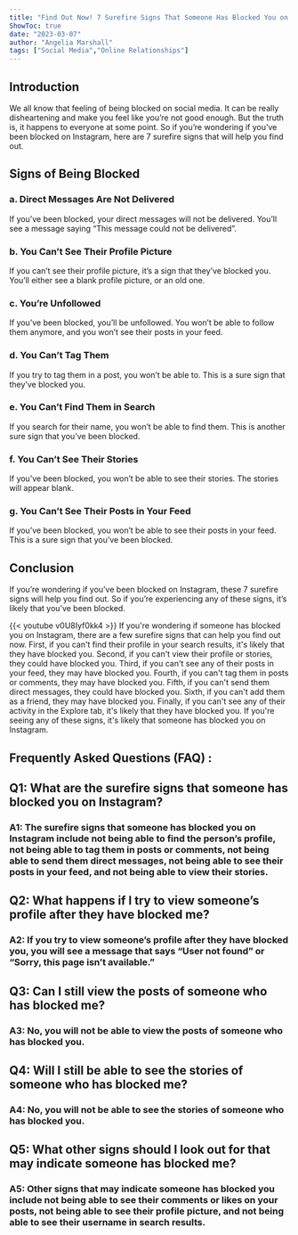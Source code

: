 ```yaml
---
title: "Find Out Now! 7 Surefire Signs That Someone Has Blocked You on Instagram"
ShowToc: true 
date: "2023-03-07"
author: "Angelia Marshall" 
tags: ["Social Media","Online Relationships"]
---
```

## Introduction 
We all know that feeling of being blocked on social media. It can be really disheartening and make you feel like you’re not good enough. But the truth is, it happens to everyone at some point. So if you’re wondering if you’ve been blocked on Instagram, here are 7 surefire signs that will help you find out. 

## Signs of Being Blocked 

### a. Direct Messages Are Not Delivered 
If you’ve been blocked, your direct messages will not be delivered. You’ll see a message saying “This message could not be delivered”. 

### b. You Can’t See Their Profile Picture 
If you can’t see their profile picture, it’s a sign that they’ve blocked you. You’ll either see a blank profile picture, or an old one. 

### c. You’re Unfollowed 
If you’ve been blocked, you’ll be unfollowed. You won’t be able to follow them anymore, and you won’t see their posts in your feed. 

### d. You Can’t Tag Them 
If you try to tag them in a post, you won’t be able to. This is a sure sign that they’ve blocked you. 

### e. You Can’t Find Them in Search 
If you search for their name, you won’t be able to find them. This is another sure sign that you’ve been blocked. 

### f. You Can’t See Their Stories 
If you’ve been blocked, you won’t be able to see their stories. The stories will appear blank. 

### g. You Can’t See Their Posts in Your Feed 
If you’ve been blocked, you won’t be able to see their posts in your feed. This is a sure sign that you’ve been blocked. 

## Conclusion 
If you’re wondering if you’ve been blocked on Instagram, these 7 surefire signs will help you find out. So if you’re experiencing any of these signs, it’s likely that you’ve been blocked.

{{< youtube v0U8Iyf0kk4 >}} 
If you're wondering if someone has blocked you on Instagram, there are a few surefire signs that can help you find out now. First, if you can't find their profile in your search results, it's likely that they have blocked you. Second, if you can't view their profile or stories, they could have blocked you. Third, if you can't see any of their posts in your feed, they may have blocked you. Fourth, if you can't tag them in posts or comments, they may have blocked you. Fifth, if you can't send them direct messages, they could have blocked you. Sixth, if you can't add them as a friend, they may have blocked you. Finally, if you can't see any of their activity in the Explore tab, it's likely that they have blocked you. If you're seeing any of these signs, it's likely that someone has blocked you on Instagram.

## Frequently Asked Questions (FAQ) :
<h2>Q1: What are the surefire signs that someone has blocked you on Instagram?</h2>

<h3>A1: The surefire signs that someone has blocked you on Instagram include not being able to find the person’s profile, not being able to tag them in posts or comments, not being able to send them direct messages, not being able to see their posts in your feed, and not being able to view their stories.</h3>

<h2>Q2: What happens if I try to view someone’s profile after they have blocked me?</h2>

<h3>A2: If you try to view someone’s profile after they have blocked you, you will see a message that says “User not found” or “Sorry, this page isn’t available.”</h3>

<h2>Q3: Can I still view the posts of someone who has blocked me?</h2>

<h3>A3: No, you will not be able to view the posts of someone who has blocked you.</h3>

<h2>Q4: Will I still be able to see the stories of someone who has blocked me?</h2>

<h3>A4: No, you will not be able to see the stories of someone who has blocked you.</h3>

<h2>Q5: What other signs should I look out for that may indicate someone has blocked me?</h2>

<h3>A5: Other signs that may indicate someone has blocked you include not being able to see their comments or likes on your posts, not being able to see their profile picture, and not being able to see their username in search results.</h3>




